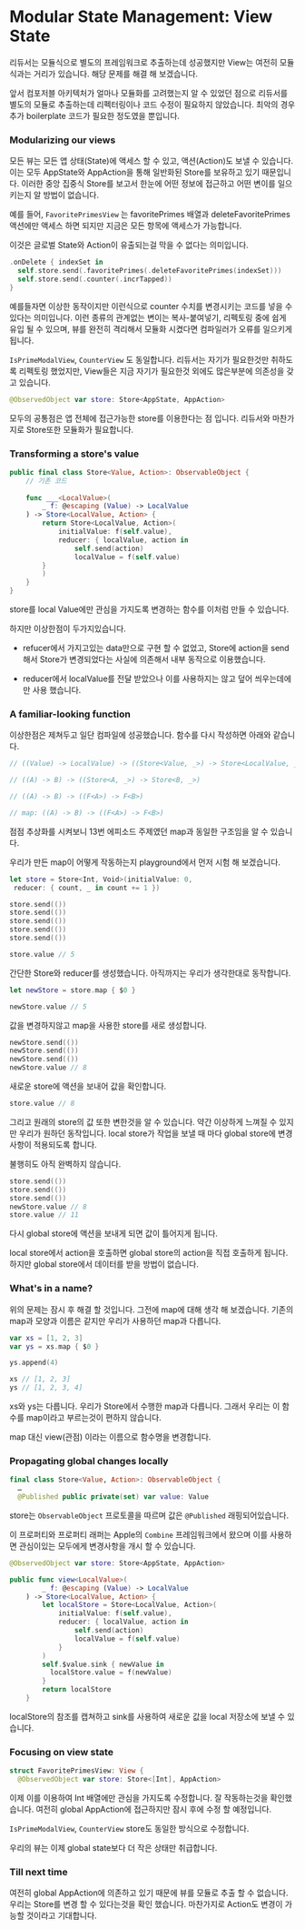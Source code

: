 # Modular State Management: View State

 리듀서는 모듈식으로 별도의 프레임워크로 추출하는데 성공했지만 View는 여전히 모듈식과는 거리가 있습니다. 해당 문제를 해결 해 보겠습니다.

 앞서 컴포저블 아키텍처가 얼마나 모듈화를 고려했는지 알 수 있었던 점으로 리듀서를 별도의 모듈로 추출하는데 리펙터링이나 코드 수정이 필요하지 않았습니다. 최악의 경우 추가 boilerplate 코드가 필요한 정도였을 뿐입니다.

### Modularizing our views

 모든 뷰는 모든 앱 상태(State)에 액세스 할 수 있고, 액션(Action)도 보낼 수 있습니다. 이는 모두 AppState와 AppAction을 통해 일반화된 Store를 보유하고 있기 때문입니다. 이러한 중앙 집중식 Store를 보고서 한눈에 어떤 정보에 접근하고 어떤 변이를 일으키는지 알 방법이 없습니다.

 예를 들어, `FavoritePrimesView` 는 favoritePrimes 배열과 deleteFavoritePrimes 액션에만 액세스 하면 되지만 지금은 모든 항목에 액세스가 가능합니다.

 이것은 글로벌 State와 Action이 유출되는걸 막을 수 없다는 의미입니다.

```swift
.onDelete { indexSet in
  self.store.send(.favoritePrimes(.deleteFavoritePrimes(indexSet)))
  self.store.send(.counter(.incrTapped))
}
```

 예를들자면 이상한 동작이지만 이런식으로 counter 수치를 변경시키는 코드를 넣을 수 있다는 의미입니다. 이런 종류의 관계없는 변이는 복사-붙여넣기, 리펙토링 중에 쉽게 유입 될 수 있으며, 뷰를 완전히 격리해서 모듈화 시켰다면 컴파일러가 오류를 일으키게 됩니다.

 `IsPrimeModalView`, `CounterView` 도 동일합니다. 리듀서는 자기가 필요한것만 취하도록 리펙토링 했었지만, View들은 지금 자기가 필요한것 외에도 많은부분에 의존성을 갖고 있습니다.

```swift
@ObservedObject var store: Store<AppState, AppAction>
```

모두의 공통점은 앱 전체에 접근가능한 store를 이용한다는 점 입니다. 리듀서와 마찬가지로 Store또한 모듈화가 필요합니다.



### Transforming a store's value

```swift
public final class Store<Value, Action>: ObservableObject {
    // 기존 코드
    
    func ___<LocalValue>(
        _ f: @escaping (Value) -> LocalValue
    ) -> Store<LocalValue, Action> {
        return Store<LocalValue, Action>(
            initialValue: f(self.value),
            reducer: { localValue, action in
                self.send(action)
                localValue = f(self.value)
        }
        )
    }
}
```

store를 local Value에만 관심을 가지도록 변경하는 함수를 이처럼 만들 수 있습니다. 

하지만 이상한점이 두가지있습니다.

- refucer에서 가지고있는 data만으로 구현 할 수 없었고, Store에 action을 send해서 Store가 변경되었다는 사실에 의존해서 내부 동작으로 이용했습니다.

- reducer에서 localValue를 전달 받았으나 이를 사용하지는 않고 덮어 씌우는데에만 사용 했습니다.

### A familiar-looking function

이상한점은 제쳐두고 일단 컴파일에 성공했습니다. 함수를 다시 작성하면 아래와 같습니다.

```swift
// ((Value) -> LocalValue) -> ((Store<Value, _>) -> Store<LocalValue, _>

// ((A) -> B) -> ((Store<A, _>) -> Store<B, _>)

// ((A) -> B) -> ((F<A>) -> F<B>)

// map: ((A) -> B) -> ((F<A>) -> F<B>)
```

점점 추상화를 시켜보니 13번 에피소드 주제였던 map과 동일한 구조임을 알 수 있습니다. 



우리가 만든 map이 어떻게 작동하는지 playground에서 먼저 시험 해 보겠습니다.

```swift
let store = Store<Int, Void>(initialValue: 0,
 reducer: { count, _ in count += 1 })

store.send(())
store.send(())
store.send(())
store.send(())
store.send(())

store.value // 5
```

 간단한 Store와 reducer를 생성했습니다. 아직까지는 우리가 생각한대로 동작합니다.

```swift
let newStore = store.map { $0 }

newStore.value // 5
```

값을 변경하지않고 map을 사용한 store를 새로 생성합니다.

```swift
newStore.send(())
newStore.send(())
newStore.send(())
newStore.value // 8
```

새로운 store에 액션을 보내어 값을 확인합니다.

```swift
store.value // 8
```

 그리고 원래의 store의 값 또한 변한것을 알 수 있습니다. 약간 이상하게 느껴질 수 있지만 우리가 원하던 동작입니다. local store가 작업을 보낼 때 마다 global store에 변경사항이 적용되도록 합니다.

 불행히도 아직 완벽하지 않습니다.

```swift
store.send(())
store.send(())
store.send(())
newStore.value // 8
store.value // 11
```

다시 global store에 액션을 보내게 되면 값이 틀어지게 됩니다.

local store에서 action을 호출하면 global store의 action을 직접 호출하게 됩니다. 하지만 global store에서 데이터를 받을 방법이 없습니다. 



### What's in a name?

위의 문제는 잠시 후 해결 할 것입니다. 그전에 map에 대해 생각 해 보겠습니다. 기존의 map과 모양과 이름은 같지만 우리가 사용하던 map과 다릅니다.

```swift
var xs = [1, 2, 3]
var ys = xs.map { $0 }

ys.append(4)

xs // [1, 2, 3]
ys // [1, 2, 3, 4]
```

xs와 ys는 다릅니다. 우리가 Store에서 수행한 map과 다릅니다. 그래서 우리는 이 함수를 map이라고 부르는것이 편하지 않습니다. 

map 대신 view(관점) 이라는 이름으로 함수명을 변경합니다.



### Propagating global changes locally

```swift
final class Store<Value, Action>: ObservableObject {
  …
  @Published public private(set) var value: Value
```

store는 `ObservableObject` 프로토콜을 따르며 값은 `@Published` 래핑되어있습니다.

 이 프로퍼티와 프로퍼티 래퍼는 Apple의 `Combine` 프레임워크에서 왔으며 이를 사용하면 관심이있는 모두에게 변경사항을 개시 할 수 있습니다.

```swift
@ObservedObject var store: Store<AppState, AppAction>
```

```swift
public func view<LocalValue>(
        _ f: @escaping (Value) -> LocalValue
    ) -> Store<LocalValue, Action> {
        let localStore = Store<LocalValue, Action>(
            initialValue: f(self.value),
            reducer: { localValue, action in
                self.send(action)
                localValue = f(self.value)
            }
        )
        self.$value.sink { newValue in
          localStore.value = f(newValue)
        }
        return localStore
    }
```

localStore의 참조를 캡쳐하고 sink를 사용하여 새로운 값을 local 저장소에 보낼 수 있습니다.



### Focusing on view state

```swift
struct FavoritePrimesView: View {
  @ObservedObject var store: Store<[Int], AppAction>
```

 이제 이를 이용하여 Int 배열에만 관심을 가지도록 수정합니다. 잘 작동하는것을 확인했습니다. 여전히 global AppAction에 접근하지만 잠시 후에 수정 할 예정입니다. 

`IsPrimeModalView`, `CounterView` store도 동일한 방식으로 수정합니다.



우리의 뷰는 이제 global state보다 더 작은 상태만 취급합니다.



### Till next time

여전히 global AppAction에 의존하고 있기 때문에 뷰를 모듈로 추출 할 수 없습니다. 우리는 Store를 변경 할 수 있다는것을 확인 했습니다. 마찬가지로 Action도 변경이 가능할 것이라고 기대합니다.



